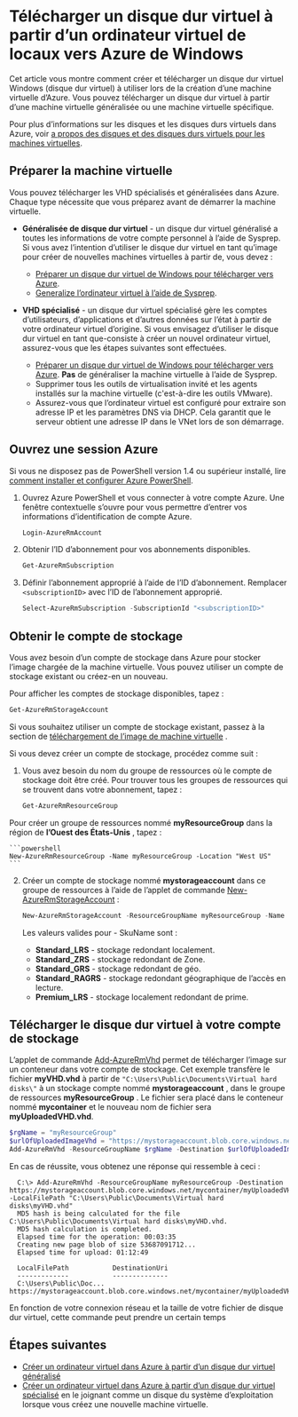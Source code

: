 <properties
    pageTitle="Télécharger un disque dur virtuel de Windows pour le Gestionnaire de ressources | Microsoft Azure"
    description="Découvrez comment télécharger une Windows machine virtuelle VHD sur site Azure, en utilisant le modèle de déploiement du Gestionnaire de ressources. Vous pouvez télécharger un disque dur virtuel à partir soit un généralisée ou une machine virtuelle spécifique."
    services="virtual-machines-windows"
    documentationCenter=""
    authors="cynthn"
    manager="timlt"
    editor="tysonn"
    tags="azure-resource-manager"/>

<tags
    ms.service="virtual-machines-windows"
    ms.workload="infrastructure-services"
    ms.tgt_pltfrm="vm-windows"
    ms.devlang="na"
    ms.topic="article"
    ms.date="10/10/2016"
    ms.author="cynthn"/>

# <a name="upload-a-windows-vhd-from-an-on-premises-vm-to-azure"></a>Télécharger un disque dur virtuel à partir d’un ordinateur virtuel de locaux vers Azure de Windows 


Cet article vous montre comment créer et télécharger un disque dur virtuel Windows (disque dur virtuel) à utiliser lors de la création d’une machine virtuelle d’Azure. Vous pouvez télécharger un disque dur virtuel à partir d’une machine virtuelle généralisée ou une machine virtuelle spécifique. 

Pour plus d’informations sur les disques et les disques durs virtuels dans Azure, voir [a propos des disques et des disques durs virtuels pour les machines virtuelles](virtual-machines-linux-about-disks-vhds.md).


## <a name="prepare-the-vm"></a>Préparer la machine virtuelle 

Vous pouvez télécharger les VHD spécialisés et généralisées dans Azure. Chaque type nécessite que vous préparez avant de démarrer la machine virtuelle.

- **Généralisée de disque dur virtuel** - un disque dur virtuel généralisé a toutes les informations de votre compte personnel à l’aide de Sysprep. Si vous avez l’intention d’utiliser le disque dur virtuel en tant qu’image pour créer de nouvelles machines virtuelles à partir de, vous devez :
    - [Préparer un disque dur virtuel de Windows pour télécharger vers Azure](virtual-machines-windows-prepare-for-upload-vhd-image.md). 
    - [Generalize l’ordinateur virtuel à l’aide de Sysprep](virtual-machines-windows-generalize-vhd.md). 

- **VHD spécialisé** - un disque dur virtuel spécialisé gère les comptes d’utilisateurs, d’applications et d’autres données sur l’état à partir de votre ordinateur virtuel d’origine. Si vous envisagez d’utiliser le disque dur virtuel en tant que-consiste à créer un nouvel ordinateur virtuel, assurez-vous que les étapes suivantes sont effectuées. 
    - [Préparer un disque dur virtuel de Windows pour télécharger vers Azure](virtual-machines-windows-prepare-for-upload-vhd-image.md). **Pas** de généraliser la machine virtuelle à l’aide de Sysprep.
    - Supprimer tous les outils de virtualisation invité et les agents installés sur la machine virtuelle (c'est-à-dire les outils VMware).
    - Assurez-vous que l’ordinateur virtuel est configuré pour extraire son adresse IP et les paramètres DNS via DHCP. Cela garantit que le serveur obtient une adresse IP dans le VNet lors de son démarrage. 

## <a name="log-in-to-azure"></a>Ouvrez une session Azure

Si vous ne disposez pas de PowerShell version 1.4 ou supérieur installé, lire [comment installer et configurer Azure PowerShell](../powershell-install-configure.md).

1. Ouvrez Azure PowerShell et vous connecter à votre compte Azure. Une fenêtre contextuelle s’ouvre pour vous permettre d’entrer vos informations d’identification de compte Azure.

    ```powershell
    Login-AzureRmAccount
    ```


2. Obtenir l’ID d’abonnement pour vos abonnements disponibles.

    ```powershell
    Get-AzureRmSubscription
    ```

3. Définir l’abonnement approprié à l’aide de l’ID d’abonnement. Remplacer `<subscriptionID>` avec l’ID de l’abonnement approprié.

    ```powershell
    Select-AzureRmSubscription -SubscriptionId "<subscriptionID>"
    ```

## <a name="get-the-storage-account"></a>Obtenir le compte de stockage

Vous avez besoin d’un compte de stockage dans Azure pour stocker l’image chargée de la machine virtuelle. Vous pouvez utiliser un compte de stockage existant ou créez-en un nouveau. 

Pour afficher les comptes de stockage disponibles, tapez :

```powershell
Get-AzureRmStorageAccount
```

Si vous souhaitez utiliser un compte de stockage existant, passez à la section de [téléchargement de l’image de machine virtuelle](#upload-the-vm-vhd-to-your-storage-account) .

Si vous devez créer un compte de stockage, procédez comme suit :

1. Vous avez besoin du nom du groupe de ressources où le compte de stockage doit être créé. Pour trouver tous les groupes de ressources qui se trouvent dans votre abonnement, tapez :

    ```powershell
    Get-AzureRmResourceGroup
    ```

Pour créer un groupe de ressources nommé **myResourceGroup** dans la région de **l’Ouest des États-Unis** , tapez :

    ```powershell
    New-AzureRmResourceGroup -Name myResourceGroup -Location "West US"
    ```

2. Créer un compte de stockage nommé **mystorageaccount** dans ce groupe de ressources à l’aide de l’applet de commande [New-AzureRmStorageAccount](https://msdn.microsoft.com/library/mt607148.aspx) :

    ```powershell
    New-AzureRmStorageAccount -ResourceGroupName myResourceGroup -Name mystorageaccount -Location "West US" -SkuName "Standard_LRS" -Kind "Storage"
    ```
            
    Les valeurs valides pour - SkuName sont :

    - **Standard_LRS** - stockage redondant localement. 
    - **Standard_ZRS** - stockage redondant de Zone.
    - **Standard_GRS** - stockage redondant de géo. 
    - **Standard_RAGRS** - stockage redondant géographique de l’accès en lecture. 
    - **Premium_LRS** - stockage localement redondant de prime. 



## <a name="upload-the-vhd-to-your-storage-account"></a>Télécharger le disque dur virtuel à votre compte de stockage

L’applet de commande [Add-AzureRmVhd](https://msdn.microsoft.com/library/mt603554.aspx) permet de télécharger l’image sur un conteneur dans votre compte de stockage. Cet exemple transfère le fichier **myVHD.vhd** à partir de `"C:\Users\Public\Documents\Virtual hard disks\"` à un stockage compte nommé **mystorageaccount** , dans le groupe de ressources **myResourceGroup** . Le fichier sera placé dans le conteneur nommé **mycontainer** et le nouveau nom de fichier sera **myUploadedVHD.vhd**.

```powershell
$rgName = "myResourceGroup"
$urlOfUploadedImageVhd = "https://mystorageaccount.blob.core.windows.net/mycontainer/myUploadedVHD.vhd"
Add-AzureRmVhd -ResourceGroupName $rgName -Destination $urlOfUploadedImageVhd -LocalFilePath "C:\Users\Public\Documents\Virtual hard disks\myVHD.vhd"
```


En cas de réussite, vous obtenez une réponse qui ressemble à ceci :

```
  C:\> Add-AzureRmVhd -ResourceGroupName myResourceGroup -Destination https://mystorageaccount.blob.core.windows.net/mycontainer/myUploadedVHD.vhd -LocalFilePath "C:\Users\Public\Documents\Virtual hard disks\myVHD.vhd"
  MD5 hash is being calculated for the file C:\Users\Public\Documents\Virtual hard disks\myVHD.vhd.
  MD5 hash calculation is completed.
  Elapsed time for the operation: 00:03:35
  Creating new page blob of size 53687091712...
  Elapsed time for upload: 01:12:49

  LocalFilePath           DestinationUri
  -------------           --------------
  C:\Users\Public\Doc...  https://mystorageaccount.blob.core.windows.net/mycontainer/myUploadedVHD.vhd
```

En fonction de votre connexion réseau et la taille de votre fichier de disque dur virtuel, cette commande peut prendre un certain temps


## <a name="next-steps"></a>Étapes suivantes

- [Créer un ordinateur virtuel dans Azure à partir d’un disque dur virtuel généralisé](virtual-machines-windows-create-vm-generalized.md)
- [Créer un ordinateur virtuel dans Azure à partir d’un disque dur virtuel spécialisé](virtual-machines-windows-create-vm-specialized.md) en le joignant comme un disque du système d’exploitation lorsque vous créez une nouvelle machine virtuelle.


